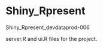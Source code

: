 Shiny_Rpresent
==============

Shiny_Rpresent_devdataprod-006

server.R and ui.R files for the project. 
